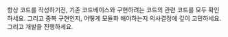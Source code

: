 항상 코드를 작성하기전, 기존 코드베이스와 구현하려는 코드의 관련 코드를 모두 확인하세요. 그리고 중복 구현인지, 어떻게 모듈화 해야하는지 의사결정에 깊이 고민하세요. 그리고 개발을 진행하세요.